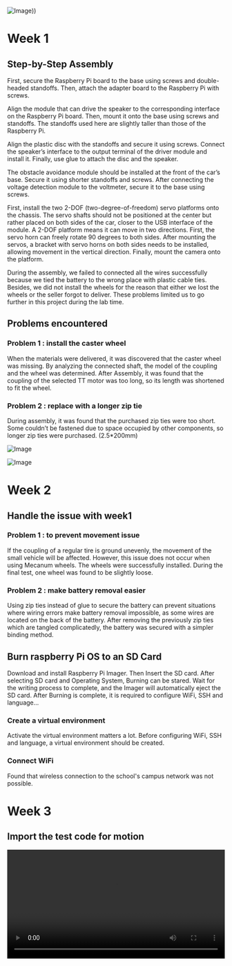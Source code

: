 ![Image](https://github.com/user-attachments/assets/94fb9202-74d2-49bc-ae0d-d3c7552f86f0)))

# Week 1

## Step-by-Step Assembly
   First, secure the Raspberry Pi board to the base using screws and double-headed standoffs. Then, attach the adapter board to the Raspberry Pi with screws.

   Align the module that can drive the speaker to the corresponding interface on the Raspberry Pi board. Then, mount it onto the base using screws and standoffs. The standoffs used here are slightly taller than those of the Raspberry Pi.

  Align the plastic disc with the standoffs and secure it using screws. Connect the speaker’s interface to the output terminal of the driver module and install it. Finally, use glue to attach the disc and the speaker.

  The obstacle avoidance module should be installed at the front of the car’s base. Secure it using shorter standoffs and screws. After connecting the voltage detection module to the voltmeter, secure it to the base using screws.

First, install the two 2-DOF (two-degree-of-freedom) servo platforms onto the chassis. The servo shafts should not be positioned at the center but rather placed on both sides of the car, closer to the USB interface of the module. A 2-DOF platform means it can move in two directions. First, the servo horn can freely rotate 90 degrees to both sides. After mounting the servos, a bracket with servo horns on both sides needs to be installed, allowing movement in the vertical direction. Finally, mount the camera onto the platform.

During the assembly, we failed to connected all the wires successfully because we tied the battery to the wrong place with plastic cable ties. Besides, we did not install the wheels for the reason that either we lost the wheels or the seller forgot to deliver. These problems limited us to go further in this project during the lab time.
## Problems encountered 
### Problem 1 : install the caster wheel
  When the materials were delivered, it was discovered that the caster wheel was missing. By analyzing the connected shaft, the model of the coupling and the wheel was determined. After Assembly, it was found that the coupling of the selected TT motor was too long, so its length was shortened to fit the wheel.
### Problem 2 : replace with a longer zip tie
  During assembly, it was found that the purchased zip ties were too short. Some couldn’t be fastened due to space occupied by other components, so longer zip ties were purchased. (2.5*200mm)

![Image](https://github.com/user-attachments/assets/2113eac6-39a3-461f-8f79-90a258779228)

![Image](https://github.com/user-attachments/assets/170ca9c8-4256-494b-b975-f715867c8bc7)

# Week 2
## Handle the issue with week1
### Problem 1 :  to prevent movement issue
If the coupling of a regular tire is ground unevenly, the movement of the small vehicle will be affected. However, this issue does not occur when using Mecanum wheels. The wheels were successfully installed. During the final test, one wheel was found to be slightly loose.

### Problem 2 : make battery removal easier
Using zip ties instead of glue to secure the battery can prevent situations where wiring errors make battery removal impossible, as some wires are located on the back of the battery. After removing the previously zip ties which are tangled complicatedly, the battery was secured with a simpler binding method.

## Burn raspberry Pi OS to an SD Card
 Download and install Raspberry Pi Imager. Then Insert the SD card. After selecting SD card and  Operating System, Burning can be stared. Wait for the writing process to complete, and the Imager will automatically eject the SD card. After Burning is complete, it is required to configure WiFi, SSH and  language...
 
### Create  a virtual environment 
Activate the virtual environment matters a lot. Before configuring WiFi, SSH and  language, a virtual environment should be created.

### Connect WiFi
Found that wireless connection to the school's campus network was not possible. 

# Week 3
## Import the test code for motion
<video width="100%" controls>
  <source src="https://github.com/user-attachments/assets/54dea60a-673d-4c7d-876b-521545ffd85a" type="video/mp4">
  Your browser does not support the video tag.
</video>